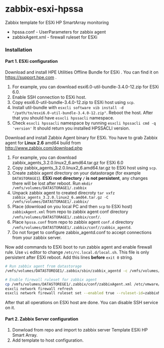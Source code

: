 # zabbix-esxi-hpssa
Zabbix template for ESXi HP SmartArray monitoring

* hpssa.conf - UserParameters for zabbix agent
* zabbixAgent.xml - firewall ruleset for ESXi

### Installation

#### Part 1. ESXi configuration
Download and install HPE Utilities Offline Bundle for ESXi <your version>. You can find it on https://support.hpe.com .

1. For example, you can download esxi6.0-util-bundle-3.4.0-12.zip for ESXi 6.0.
2. Enable SSH connection to ESXi host.
3. Copy esxi6.0-util-bundle-3.4.0-12.zip to ESXi host using `scp`.
4. Install util-bundle with `esxcli software vib install -d "/path/to/esxi6.0-util-bundle-3.4.0-12.zip"`. 
Reboot the host. After that you should have `esxcli hpssacli` namespace.
5. Check `esxcli hpssacli` namespace by running `esxcli hpssacli cmd -q 'version'`
It should return you installed HPSSACLI version.

Download and install Zabbix Agent binary for ESXi. 
You have to grab Zabbix agent for **Linux 2.6** amd64 build from http://www.zabbix.com/download.php

1. For example, you can download zabbix_agents_3.2.0.linux2_6.amd64.tar.gz for ESXi 6.0 
2. Copy zabbix_agents_3.2.0.linux2_6.amd64.tar.gz to ESXi host using `scp`.
3. Create zabbix agent directory on your datastorage (for example `DATASTORAGE1`).
**ESXi root directory  `/`  is not persistent**, any changes there will be lost after reboot.
Run `mkdir /vmfs/volumes/DATASTORAGE1/.zabbix`
4. Unpack zabbix agent to created direcroty
`tar vxfz zabbix_agents_3.2.0.linux2_6.amd64.tar.gz -C /vmfs/volumes/DATASTORAGE1/.zabbix/`
5. Place (download on you local PC and then `scp` to ESXi host) `zabbixAgent.xml` from repo to zabbix agent conf directory `/vmfs/volumes/DATASTORAGE1/.zabbix/conf/`.
6. Place `hpssa.conf` from repo to zabbix agent `conf.d` directory `/vmfs/volumes/DATASTORAGE1/.zabbix/conf//zabbix_agentd`.
7. Do not forget to configure zabbix_agentd.conf to accept connections from your zabbix server.

Now add commands to ESXi boot to run zabbix agent and enable firewall rule.
Use `vi` editor to change `/etc/rc.local.d/local.sh`. This file is only persistent after ESXi reboot.
Add this lines **before** `exit 0` string.
```bash
# Run zabbix agent from datastorage
/vmfs/volumes/DATASTOREGE1/.zabbix/sbin/zabbix_agentd -c /vmfs/volumes/DATASTOREGE1/.zabbix/conf/zabbix_agentd.conf

# Enable firewall ruleset for zabbix agent
cp /vmfs/volumes/DATASTOREGE1/.zabbix/conf/zabbixAgent.xml /etc/vmware/firewall/zabbixAgent.xml
esxcli network firewall refresh
esxcli network firewall ruleset set --enabled true --ruleset-id=zabbixMonitoring
``` 

After that all operations on ESXi host are done. You can disable SSH service on it.

#### Part 2. Zabbix Server configuration

1. Donwload from repo and import to zabbix server Template ESXi HP Smart Array.
2. Add template to host configuration.